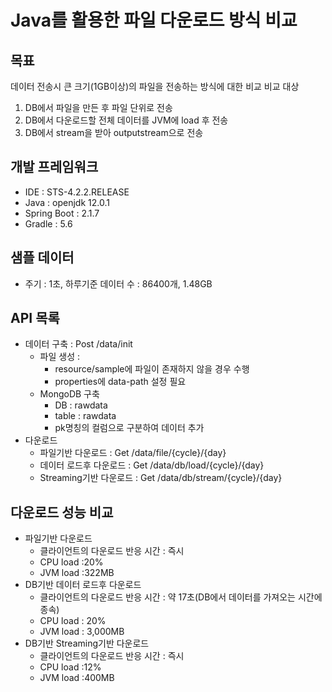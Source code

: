 # Java를 활용한 파일 다운로드 방식 비교

## 목표
데이터 전송시 큰 크기(1GB이상)의 파일을 전송하는 방식에 대한 비교
비교 대상
1. DB에서 파일을 만든 후 파일 단위로 전송
2. DB에서 다운로드할 전체 데이터를 JVM에 load 후 전송
3. DB에서 stream을 받아 outputstream으로 전송

## 개발 프레임워크
 - IDE : STS-4.2.2.RELEASE
 - Java : openjdk 12.0.1
 - Spring Boot : 2.1.7
 - Gradle : 5.6
 
## 샘플 데이터
 - 주기 : 1초, 하루기준 데이터 수 : 86400개, 1.48GB
 
## API 목록
 - 데이터 구축 : Post /data/init
	 - 파일 생성 :
	 	- resource/sample에 파일이 존재하지 않을 경우 수행
	 	- properties에 data-path 설정 필요
	 - MongoDB 구축
	 	- DB : rawdata
	 	- table : rawdata
	 	- pk명칭의 컬럼으로 구분하여 데이터 추가 
 - 다운로드
	 - 파일기반 다운로드 : Get /data/file/{cycle}/{day}
	 - 데이터 로드후  다운로드 : Get /data/db/load/{cycle}/{day}
	 - Streaming기반 다운로드 : Get /data/db/stream/{cycle}/{day}
	 
## 다운로드 성능 비교
 - 파일기반 다운로드
 	- 클라이언트의 다운로드 반응 시간 : 즉시
 	- CPU load :20%
 	- JVM load :322MB
 - DB기반 데이터 로드후  다운로드
 	- 클라이언트의 다운로드 반응 시간 : 약 17초(DB에서 데이터를 가져오는 시간에 종속)
 	- CPU load : 20%
 	- JVM load : 3,000MB
 - DB기반 Streaming기반 다운로드
 	- 클라이언트의 다운로드 반응 시간 : 즉시
 	- CPU load :12%
 	- JVM load :400MB
